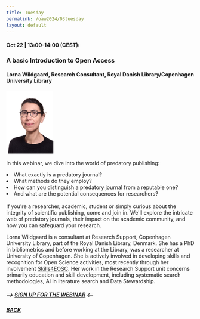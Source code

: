```yaml
---
title: Tuesday
permalink: /oaw2024/03tuesday
layout: default
---
```


#### Oct 22 | 13:00-14:00 (CEST):

### A basic Introduction to Open Access

#### Lorna Wildgaard, Research Consultant, Royal Danish Library/Copenhagen University Library

<img src="/oaw2024/images/lowi.png" alt="Lorna Wildgaard" style="height: 25%; width:25%;"/>

<p>In this webinar, we dive into the world of predatory publishing:<br>
<li>What exactly is a predatory journal?</li>
<li>What methods do they employ?</li>
<li>How can you distinguish a predatory journal from a reputable one?</li>
<li>And what are the potential consequences for researchers?</li><br>
If you're a researcher, academic, student or simply curious about the integrity of scientific publishing, come and join in. We'll explore the intricate web of predatory journals, their impact on the academic community, and how you can safeguard your research.<br>

Lorna Wildgaard is a consultant at Research Support, Copenhagen University Library, part of the Royal Danish Library, Denmark. She has a PhD in bibliometrics and before working at the Library, was a researcher at University of Copenhagen. She is actively involved in developing skills and recognition for Open Science activities, most recently through her involvement [Skills4EOSC](https://www.skills4eosc.eu/). Her work in the Research Support unit concerns primarily education and skill development, including systematic search methodologies, AI in literature search and Data Stewardship.</p>

##### --> [SIGN UP FOR THE WEBINAR](https://docs.google.com/forms/d/e/1FAIpQLScnKQg5MmF8O83yB5C6nnOXfc50REe5GpdObpXXGdj6_E1XFQ/viewform?usp=sf_link) <--

##### [BACK](https://openaccess.dk/oaw2024#programme-of-the-danish-open-access-week-2024)



